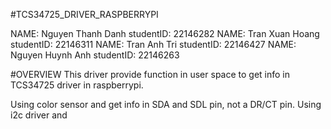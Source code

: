 #TCS34725_DRIVER_RASPBERRYPI

NAME: Nguyen Thanh Danh 
studentID: 22146282
NAME: Tran Xuan Hoang
studentID: 22146311
NAME: Tran Anh Tri
studentID: 22146427
NAME: Nguyen Huynh Anh
studentID: 22146263

#OVERVIEW
This driver provide function in user space to get info in TCS34725 driver in raspberrypi. 

Using color sensor and get info in SDA and SDL pin, not a DR/CT pin.
Using i2c driver and 
